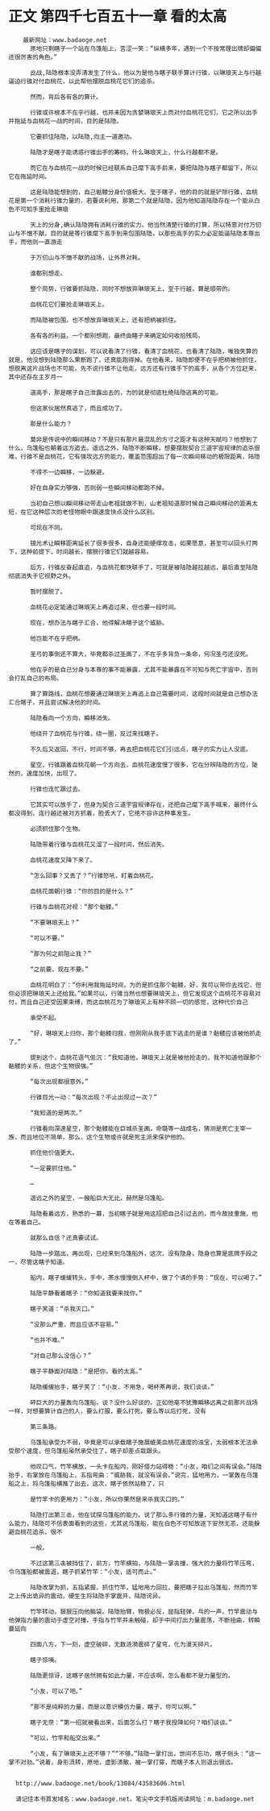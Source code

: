 # 正文 第四千七百五十一章 看的太高
        最新网址：www.badaoge.net
          原地只剩瞎子一个站在乌篷船上，苦涩一笑：“纵横多年，遇到一个不按常理出牌却偏偏还很厉害的角色。”
      
          此战,陆隐根本没弄清发生了什么，他以为是他与瞎子联手算计行锥，以琳琅天上与行越逼迫行锥对付血桃花，以此帮他摆脱血桃花它们的追杀。
      
          然而，背后各有各的算计。
      
          行锥或许根本不在乎行越，也并未因为贪婪琳琅天上而对付血桃花它们，它之所以出手并拖延与血桃花一战的时间，目的是陆隐。
      
          它要抓住陆隐，以陆隐,向主一道邀功。
      
          陆隐才是瞎子能诱惑行锥出手的筹码，什么琳琅天上，什么行越都不是。
      
          而它在与血桃花一战的时候已经联系自己麾下高手前来，要把陆隐与瞎子都留下，所以它在拖延时间。
      
          这是陆隐能想到的，自己骷髅分身价值极大。至于瞎子，他的目的就是铲除行锥，血桃花是第一个消耗行锥力量的，若要说利用，那第二个就是陆隐，因为他知道陆隐存在一个能从白色不可知手里抢走琳琅
      
          天上的分身,确认陆隐拥有消耗行锥的实力。他当然清楚行锥的打算，所以特意对付万仞山与不憎不献，目的就是等行锥麾下高手到来包围陆隐，以那些高手的实力必定能逼陆隐本尊出手，而他则一直游走
      
          于万仞山与不憎不献的战场，让外界对耗。
      
          谁都别想走。
      
          整个局势，行锥要抓陆隐，同时不想放弃琳琅天上，至于行越，算是顺带的。
      
          血桃花它们要抢走琳琅天上。
      
          而陆隐被包围，也不想放弃琳琅天上，还有把柄被抓住。
      
          各有各的利益，一个都别想跑，最终由瞎子来确定如何收拾残局。
      
          这应该是瞎子的谋划，可以说看清了行锥，看清了血桃花，也看清了陆隐，唯独失算的就是，他没想到陆隐那么果断跑了，还真能跑得掉。在他看来，陆隐即便不在乎把柄被他抓住，想脱离这片战场也不可能，先不说行锥不让他走，远方还有行锥手下的高手，从各个方位赶来，其中还存在主岁月一
      
          道高手，那是瞎子自己泄露出去的，为的就是彻底杜绝陆隐逃离的可能。
      
          但这家伙居然真逃了，而且成功了。
      
          那是什么能力？
      
          莫非是传说中的瞬间移动？不是只有那片最混乱的方寸之距才有这种天赋吗？他想到了什么，乌篷船也朝着远方追去。遥远之外，陆隐不断瞬移，想要摆脱契合三道宇宙规律的追杀很难，行锥不是血桃花，它有强攻远方的能力，覆盖范围超出了每一次瞬间移动的极限距离，陆隐
      
          不得不一边瞬移，一边躲避。
      
          好在自身实力够强，否则弱一些瞬间移动都跑不掉。
      
          当初自己想以瞬间移动带走山老祖就做不到，山老祖知道那时候自己瞬间移动的距离太短，在它这种层次的老怪物眼中跟速度快点没什么区别。
      
          可现在不同。
      
          镜光术让瞬移距离延长了很多很多，自身还能硬撑攻击，如果愿意，甚至可以回头打两下，这种前提下，时间越长，摆脱行锥它们就越容易。
      
          后方，行锥反奋起直追，与血桃花都快联手了，可就是被陆隐越拉越远，最后直至陆隐彻底消失于它视野之外。
      
          暂时摆脱了。
      
          血桃花必定能通过琳琅天上再追过来，但也要一段时间。
      
          现在，想办法与瞎子汇合，他得解决瞎子这个威胁。
      
          他岂能不在乎把柄。
      
          圣弓的事倒还不算大，毕竟都杀过圣画了，不在乎多背负一条命，何况圣弓还没死。
      
          他在乎的是自己分身与本尊的事不能暴露，尤其不能暴露在不可知与死亡宇宙中，否则会打乱自己的布局。
      
          算了算路线，血桃花想要通过琳琅天上再追上自己需要时间，这段时间就是自己想办法汇合瞎子，并且尝试解决他的时间。
      
          陆隐看向一个方向，瞬移消失。
      
          他绕开了血桃花与行锥，绕一圈，反过来找瞎子。
      
          不久后又返回，不行，时间不够，再去把血桃花它们引远点，瞎子的实力让人没底。
      
          星空，行锥跟着血桃花朝一个方向去，血桃花速度慢了很多，它在分辨陆隐的方位，陡然的，速度加快，出现了。
      
          行锥也连忙跟过去。
      
          它其实可以放手了，但身为契合三道宇宙规律存在，还把自己麾下高手喊来，最终什么都没得到，连行越还被对方抓着，脸丢大了，它绝不容许这种事发生。
      
          必须抓住那个生物。
      
          陆隐带着行锥与血桃花又溜了一段时间，然后消失。
      
          血桃花速度又降下来了。
      
          “怎么回事？又丢了？”行锥怒吼，盯着血桃花。
      
          血桃花面朝行锥：“你的目的是什么？”
      
          行锥与血桃花对视：“那个骷髅。”
      
          “不要琳琅天上？”
      
          “可以不要。”
      
          “那为何之前阻止我？”
      
          “之前要，现在不要。”
      
          血桃花明白了：“你利用我拖延时间，为的是抓住那个骷髅，好，我可以带你去找它，但你必须把琳琅天上还给我。”如果可以，行锥当然也想要琳琅天上，但它发现这个血桃花不容易对付，而且自己还受因果束缚，而这血桃花为了琳琅天上有种不顾一切的感觉，这种代价自己
      
          承受不起。
      
          “好，琳琅天上归你，那个骷髅归我，但刚刚从我手底下逃走的是谁？骷髅应该被他抓走了。”
      
          提到这个，血桃花语气低沉：“我知道他，琳琅天上就是被他抢走的，我不知道他跟那个骷髅的关系，但这个生物很强。”
      
          “每次出现都很意外。”
      
          行锥目光一动：“每次出现？不止出现过一次？”
      
          “我知道的是两次。”
      
          行锥看向深邃星空，那个骷髅能在巨城杀圣画，命璐等一战成名，猜测是死亡主宰一族，而且地位不简单，那么，这个生物或许就是死主派来保护他的。
      
          抓住他价值更大。
      
          “一定要抓住他。”
      
          …
      
          遥远之外的星空，一艘船巨大无比，赫然是乌篷船。
      
          陆隐看着远方，熟悉的一幕，当初瞎子就是用这招把自己引过去的，而今故技重施，他在等着自己。
      
          就那么自信？还真要试试。
      
          陆隐一步踏出，再出现，已经来到乌篷船外，这次，没有隐身，隐身也算是底牌手段之一，尽管这瞎子知道。
      
          船内，瞎子缓缓转头，手中，茶水慢慢倒入杯中，做了个请的手势：“现在，可以喝了。”
      
          陆隐平静看着瞎子：“你知道我要来找你。”
      
          瞎子笑道：“杀我灭口。”
      
          “没那么严重，而且应该不容易。”
      
          “也并不难。”
      
          “对自己那么没信心？”
      
          瞎子平静面对陆隐：“是把你，看的太高。”
      
          陆隐缓缓抬手，瞎子笑了：“小友，不用急，喝杯茶再说，我们谈谈。”
      
          砰巨大的力量轰向乌篷船，谈？没什么好谈的，正如他毫不犹豫瞬移远离之前那片战场一样，对想要算计自己的人，要么打服，要么打死，要么等以后打死，没有
      
          第三条路。
      
          乌篷船承受力不弱，毕竟是可以承载瞎子施展媲美血桃花速度的浊宝，太弱根本无法承受那个速度，但乌篷船虽然承受住了，瞎子却差点栽跟头。
      
          他叹口气，竹竿横放，一头卡在船内，刚好借力站得稳：“小友，咱们之间有误会。”陆隐抬手，右掌放在乌篷船上，五指弯曲：“威胁我，就没有误会。”说完，猛地用力，一掌轰在乌篷船之上，将乌篷船横推了出去，这次，瞎子依然站稳了，只
      
          是竹竿卡的更用力：“小友，所以你果然是来杀我灭口的。”
      
          陆隐打出第三击，他在试探乌篷船的能力。说了那么多行锥的力量，天知道这瞎子有什么能力，陆隐可不信表面看到的这些，尤其这乌篷船，能在白色不可知放逐下安然无恙，还能躲避血桃花追杀，很不
      
          一般。
      
          不过这第三击被挡住了，前方，竹竿横拍，与陆隐一掌击撞，强大的力量将竹竿压弯，令乌篷船都被震退，瞎子抓紧竹竿：“小友，适可而止。”
      
          陆隐改掌为抓，五指紧握，抓住竹竿，猛地用力回拉，要把瞎子拉出乌篷船，然而竹竿之上传出诡异的震动，硬生生将陆隐手掌震开，陆隐诧异。
      
          竹竿转动，狠狠压向他脑袋。陆隐抬臂，物极必反，屈指轻弹，乓的一声，竹竿震动与他弹指力量的震动于虚空对撞，手指与竹竿并未触碰，却于中间打出力量震荡，不断扭曲，转瞬蔓延向
      
          四面八方，下一刻，虚空破碎，无数涟漪震碎了星穹，化为漫天碎片。
      
          瞎子惊咦。
      
          陆隐更惊讶，这瞎子居然拥有如此力量，不应该啊，怎么看都不是力量型的。
      
          “小友，可以了吧。”
      
          “那不是纯粹的力量，而是以意识模仿力量，瞎子，你可以啊。”
      
          瞎子无奈：“第一招就被看出来，后面怎么打？瞎子我投降如何？咱们谈谈。”
      
          “可以，竹竿和船交出来。”
      
          “小友，有了琳琅天上还不够？”“不够。”陆隐一掌打出，世间不忘功，瞎子侧头：“这一掌不对劲。”说着，身形流转，原地，虚影溃散，被一掌打穿，而瞎子本人则退出很远。
      
      
      http://www.badaoge.net/book/13084/43583606.html
      
      请记住本书首发域名：www.badaoge.net。笔尖中文手机版阅读网址：m.badaoge.net